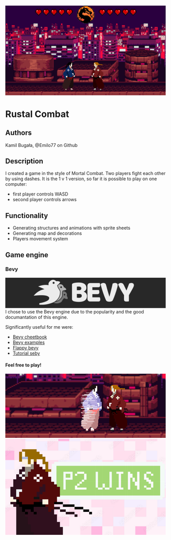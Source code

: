 ![](md_assets/main_photo.png)

# Rustal Combat

## Authors
Kamil Bugała, @Emilo77 on Github

## Description

I created a game in the style of Mortal Combat.
Two players fight each other by using dashes.
It is the 1 v 1 version, so far it is possible to play on one computer:
- first player controls WASD
- second player controls arrows

## Functionality
- Generating structures and animations with sprite sheets
- Generating map and decorations
- Players movement system

## Game engine
### Bevy
<a href="https://bevyengine.org/" rel="yolo">![](md_assets/bevy.png)<a/>
I chose to use the Bevy engine due to the popularity and the good documantation of this engine.

Significantly useful for me were:
- [Bevy cheetbook](https://bevy-cheatbook.github.io/)
- [Bevy examples](https://github.com/bevyengine/bevy/tree/latest/examples#examples)
- [Flappy bevy](https://www.youtube.com/watch?v=Qjc0V58lB7A)
- [Tutorial seby](https://dev.to/sbelzile/rust-platformer-part-1-bevy-and-ecs-2pci)


#### Feel free to play!

<a href="https://bevyengine.org/" rel="yolo">![](md_assets/combat.png)<a/>
<a href="https://bevyengine.org/" rel="yolo">![](md_assets/p2_win.png)<a/>

  
